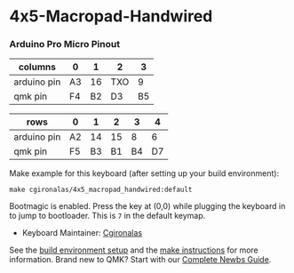 # 4x5-Macropad-Handwired

### Arduino Pro Micro Pinout
| columns     | 0   | 1   | 2   | 3   |
| ----------- | --- | --- | --- | --- |
| arduino pin | A3  | 16  | TXO | 9   |
| qmk pin     | F4  | B2  | D3  | B5  |

| rows        | 0   | 1   | 2   | 3   | 4   |
| ----------- | --- | --- | --- | --- | --- |
| arduino pin | A2  | 14  | 15  | 8   | 6   |
| qmk pin     | F5  | B3  | B1  | B4  | D7  |


Make example for this keyboard (after setting up your build environment):

    make cgironalas/4x5_macropad_handwired:default

Bootmagic is enabled.  Press the key at (0,0) while plugging the keyboard in to jump to bootloader. This is `7` in the default keymap.

* Keyboard Maintainer: [Cgironalas](https://github.com/Cgironalas)

See the [build environment setup](https://docs.qmk.fm/#/getting_started_build_tools) and the [make instructions](https://docs.qmk.fm/#/getting_started_make_guide) for more information. Brand new to QMK? Start with our [Complete Newbs Guide](https://docs.qmk.fm/#/newbs).
